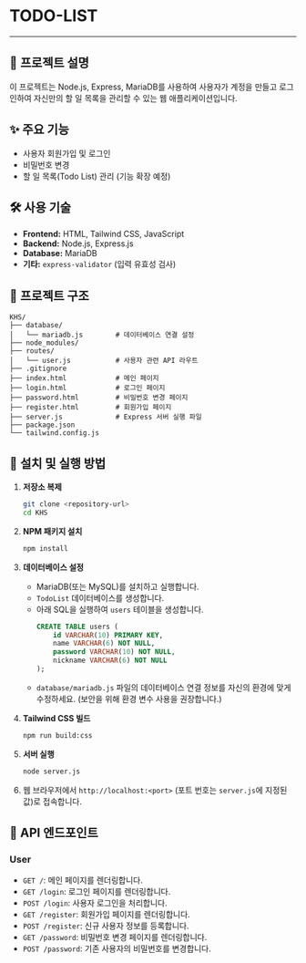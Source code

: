 # TODO-LIST
---
## 📜 프로젝트 설명
이 프로젝트는 Node.js, Express, MariaDB를 사용하여 사용자가 계정을 만들고 로그인하여 자신만의 할 일 목록을 관리할 수 있는 웹 애플리케이션입니다.

## ✨ 주요 기능
- 사용자 회원가입 및 로그인
- 비밀번호 변경
- 할 일 목록(Todo List) 관리 (기능 확장 예정)

## 🛠️ 사용 기술
- **Frontend:** HTML, Tailwind CSS, JavaScript
- **Backend:** Node.js, Express.js
- **Database:** MariaDB
- **기타:** `express-validator` (입력 유효성 검사)

## 📂 프로젝트 구조
```
KHS/
├── database/
│   └── mariadb.js        # 데이터베이스 연결 설정
├── node_modules/
├── routes/
│   └── user.js           # 사용자 관련 API 라우트
├── .gitignore
├── index.html            # 메인 페이지
├── login.html            # 로그인 페이지
├── password.html         # 비밀번호 변경 페이지
├── register.html         # 회원가입 페이지
├── server.js             # Express 서버 실행 파일
├── package.json
└── tailwind.config.js
```

## 🚀 설치 및 실행 방법

1.  **저장소 복제**
    ```bash
    git clone <repository-url>
    cd KHS
    ```

2.  **NPM 패키지 설치**
    ```bash
    npm install
    ```

3.  **데이터베이스 설정**
    - MariaDB(또는 MySQL)를 설치하고 실행합니다.
    - `TodoList` 데이터베이스를 생성합니다.
    - 아래 SQL을 실행하여 `users` 테이블을 생성합니다.
      ```sql
      CREATE TABLE users (
          id VARCHAR(10) PRIMARY KEY,
          name VARCHAR(6) NOT NULL,
          password VARCHAR(10) NOT NULL,
          nickname VARCHAR(6) NOT NULL
      );
      ```
    - `database/mariadb.js` 파일의 데이터베이스 연결 정보를 자신의 환경에 맞게 수정하세요. (보안을 위해 환경 변수 사용을 권장합니다.)

4.  **Tailwind CSS 빌드**
    ```bash
    npm run build:css
    ```

5.  **서버 실행**
    ```bash
    node server.js
    ```

6.  웹 브라우저에서 `http://localhost:<port>` (포트 번호는 `server.js`에 지정된 값)로 접속합니다.

## 📝 API 엔드포인트

### User
- `GET /`: 메인 페이지를 렌더링합니다.
- `GET /login`: 로그인 페이지를 렌더링합니다.
- `POST /login`: 사용자 로그인을 처리합니다.
- `GET /register`: 회원가입 페이지를 렌더링합니다.
- `POST /register`: 신규 사용자 정보를 등록합니다.
- `GET /password`: 비밀번호 변경 페이지를 렌더링합니다.
- `POST /password`: 기존 사용자의 비밀번호를 변경합니다.
